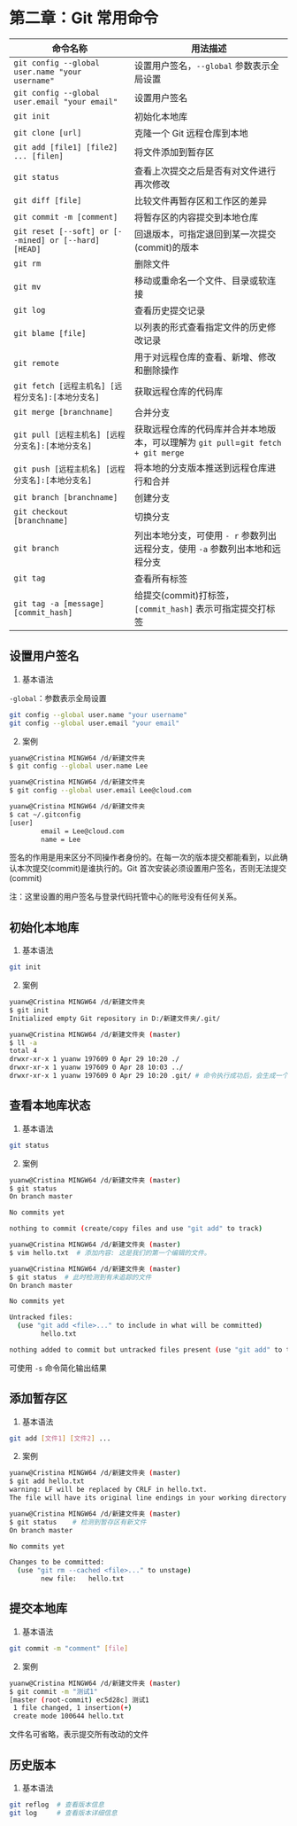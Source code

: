 # 第二章：Git 常用命令
| 命令名称 | 用法描述 |
| ---- | ---- |
| `git config --global user.name "your username"` | 设置用户签名，`--global` 参数表示全局设置 |
| `git config --global user.email "your email"` | 设置用户签名 |
| `git init` | 初始化本地库 |
| `git clone [url]` | 克隆一个 Git 远程仓库到本地 |
| `git add [file1] [file2] ... [filen]` | 将文件添加到暂存区 |
| `git status` | 查看上次提交之后是否有对文件进行再次修改 |
| `git diff [file]` | 比较文件再暂存区和工作区的差异 |
| `git commit -m [comment]` | 将暂存区的内容提交到本地仓库 |
| `git reset [--soft] or [--mined] or [--hard] [HEAD]` | 回退版本，可指定退回到某一次提交(commit)的版本|
| `git rm` | 删除文件 |
| `git mv` | 移动或重命名一个文件、目录或软连接 |
| `git log` | 查看历史提交记录 |
| `git blame [file]` | 以列表的形式查看指定文件的历史修改记录 |
| `git remote` | 用于对远程仓库的查看、新增、修改和删除操作 |
| `git fetch [远程主机名] [远程分支名]:[本地分支名]` | 获取远程仓库的代码库 |
| `git merge [branchname]` | 合并分支 |
| `git pull [远程主机名] [远程分支名]:[本地分支名]` | 获取远程仓库的代码库并合并本地版本，可以理解为 `git pull`=`git fetch + git merge` |
| `git push [远程主机名] [远程分支名]:[本地分支名]` | 将本地的分支版本推送到远程仓库进行和合并 |
| `git branch [branchname]` | 创建分支 |
| `git checkout [branchname]` | 切换分支 |
| `git branch` | 列出本地分支，可使用 `- r` 参数列出远程分支，使用 `-a` 参数列出本地和远程分支 |
| `git tag` | 查看所有标签 |
| `git tag -a [message] [commit_hash]` | 给提交(commit)打标签，`[commit_hash]` 表示可指定提交打标签 |


## 设置用户签名
1. 基本语法

`-global`：参数表示全局设置
```bash
git config --global user.name "your username"
git config --global user.email "your email"
```
2. 案例
```bash
yuanw@Cristina MINGW64 /d/新建文件夹
$ git config --global user.name Lee

yuanw@Cristina MINGW64 /d/新建文件夹
$ git config --global user.email Lee@cloud.com

yuanw@Cristina MINGW64 /d/新建文件夹
$ cat ~/.gitconfig
[user]
        email = Lee@cloud.com
        name = Lee
```
签名的作用是用来区分不同操作者身份的。在每一次的版本提交都能看到，以此确认本次提交(commit)是谁执行的。Git 首次安装必须设置用户签名，否则无法提交(commit)

注：这里设置的用户签名与登录代码托管中心的账号没有任何关系。

## 初始化本地库
1. 基本语法
```bash
git init
```
2. 案例
```bash
yuanw@Cristina MINGW64 /d/新建文件夹
$ git init
Initialized empty Git repository in D:/新建文件夹/.git/

yuanw@Cristina MINGW64 /d/新建文件夹 (master)
$ ll -a
total 4
drwxr-xr-x 1 yuanw 197609 0 Apr 29 10:20 ./
drwxr-xr-x 1 yuanw 197609 0 Apr 28 10:03 ../
drwxr-xr-x 1 yuanw 197609 0 Apr 29 10:20 .git/ # 命令执行成功后，会生成一个.git文件夹
```

## 查看本地库状态
1. 基本语法
```bash
git status
```

2. 案例
```bash
yuanw@Cristina MINGW64 /d/新建文件夹 (master)
$ git status
On branch master

No commits yet

nothing to commit (create/copy files and use "git add" to track)

yuanw@Cristina MINGW64 /d/新建文件夹 (master)
$ vim hello.txt  # 添加内容: 这是我们的第一个编辑的文件。

yuanw@Cristina MINGW64 /d/新建文件夹 (master)
$ git status  # 此时检测到有未追踪的文件
On branch master

No commits yet

Untracked files:
  (use "git add <file>..." to include in what will be committed)
        hello.txt

nothing added to commit but untracked files present (use "git add" to track)
```
可使用 `-s` 命令简化输出结果

## 添加暂存区
1. 基本语法
```bash
git add [文件1] [文件2] ...
```
2. 案例
```bash
yuanw@Cristina MINGW64 /d/新建文件夹 (master)
$ git add hello.txt
warning: LF will be replaced by CRLF in hello.txt.
The file will have its original line endings in your working directory

yuanw@Cristina MINGW64 /d/新建文件夹 (master)
$ git status    # 检测到暂存区有新文件
On branch master

No commits yet

Changes to be committed:
  (use "git rm --cached <file>..." to unstage)
        new file:   hello.txt
```

## 提交本地库
1. 基本语法
```bash
git commit -m "comment" [file]
```
2. 案例
```bash
yuanw@Cristina MINGW64 /d/新建文件夹 (master)
$ git commit -m "测试1"
[master (root-commit) ec5d28c] 测试1
 1 file changed, 1 insertion(+)
 create mode 100644 hello.txt
```
文件名可省略，表示提交所有改动的文件

## 历史版本
1. 基本语法
```bash
git reflog  # 查看版本信息
git log     # 查看版本详细信息
```
















